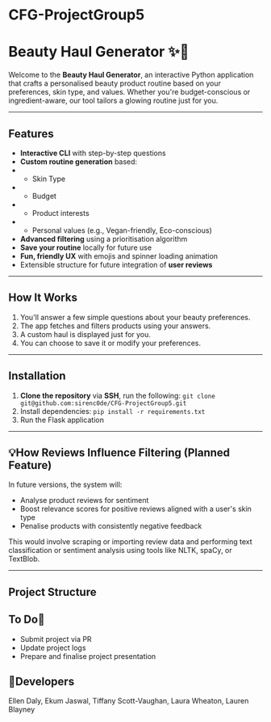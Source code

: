 # CFG-ProjectGroup5
# Beauty Haul Generator ✨💄

Welcome to the **Beauty Haul Generator**, an interactive Python application that crafts a personalised beauty product 
routine based on your preferences, skin type, and values. Whether you're budget-conscious or ingredient-aware, our tool 
tailors a glowing routine just for you.

---

## Features

- **Interactive CLI** with step-by-step questions
- **Custom routine generation** based:
- - Skin Type
- - Budget
- - Product interests
- - Personal values (e.g., Vegan-friendly, Eco-conscious)
- **Advanced filtering** using a prioritisation algorithm
- **Save your routine** locally for future use
- **Fun, friendly UX** with emojis and spinner loading animation
- Extensible structure for future integration of **user reviews**

---

## How It Works

1. You'll answer a few simple questions about your beauty preferences.
2. The app fetches and filters products using your answers.
3. A custom haul is displayed just for you.
4. You can choose to save it or modify your preferences.

---

## Installation

1. **Clone the repository** via **SSH**, run the following:
`git clone git@github.com:sirenc0de/CFG-ProjectGroup5.git`
2. Install dependencies:
`pip install -r requirements.txt`
3. Run the Flask application

---

## 💡How Reviews Influence Filtering (Planned Feature) ##

In future versions, the system will:
- Analyse product reviews for sentiment
- Boost relevance scores for positive reviews aligned with a user's skin type
- Penalise products with consistently negative feedback

This would involve scraping or importing review data and performing text classification or sentiment analysis using tools like NLTK, spaCy, or TextBlob. 

---

## Project Structure



## To Do📌

- Submit project via PR
- Update project logs
- Prepare and finalise project presentation

## 🔬Developers

Ellen Daly,
Ekum Jaswal,
Tiffany Scott-Vaughan,
Laura Wheaton,
Lauren Blayney


